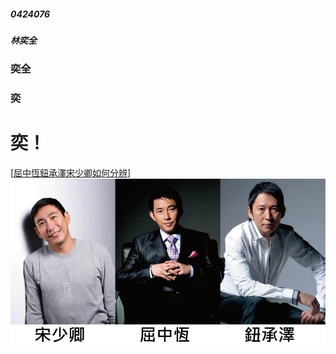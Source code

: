 ##### 0424076
##### 林奕全
### 奕全
### 奕
# 奕！

[[屈中恆鈕承澤宋少卿如何分辨](https://images.plurk.com/3063GcXCLwqu416z6g5TvT.jpg)]
![屈中恆鈕承澤宋少卿如何分辨](123.jpg "屈中恆鈕承澤宋少卿如何分辨")
